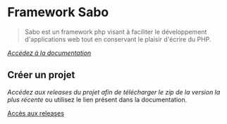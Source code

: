# Framework Sabo

> Sabo est un framework php visant à faciliter le développement d'applications web tout en conservant le plaisir d'écrire du PHP.

*[Accédez à la documentation](https://yahvya.github.io/sabo-final-doc/)*

## Créer un projet

*Accédez aux releases du projet afin de télécharger le zip de la version la plus récente* ou utilisez le lien présent dans la documentation.

[Accès aux releases](https://github.com/yahvya/sabo-final/releases)